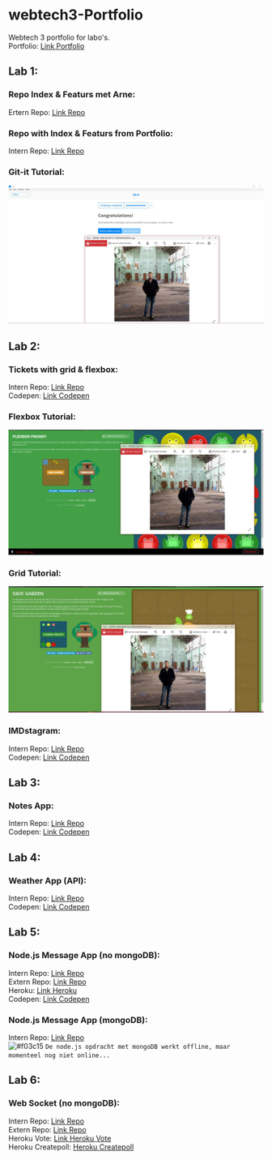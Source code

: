 # webtech3-Portfolio
Webtech 3 portfolio for labo's.<br>
Portfolio: [Link Portfolio](https://github.com/LarsPauwels/webtech3-Portfolio.git)

## Lab 1:
### Repo Index & Featurs met Arne:
Ertern Repo: [Link Repo](https://github.com/LarsPauwels/2imd-webtech3-lab1.git)

### Repo with Index & Featurs from Portfolio:
Intern Repo: [Link Repo](https://github.com/LarsPauwels/webtech3-Portfolio/tree/master/Lab%201)

### Git-it Tutorial:
![git-it](https://github.com/LarsPauwels/webtech3-Portfolio/blob/master/Lab%201/git-it.jpg)

## Lab 2:
### Tickets with grid & flexbox:
Intern Repo: [Link Repo](https://github.com/LarsPauwels/webtech3-Portfolio/tree/master/Lab%202/tickets)<br/>
Codepen: [Link Codepen](https://codepen.io/larspauwels-the-animator/pen/rRjRKo)

### Flexbox Tutorial:
![Flexbox](https://github.com/LarsPauwels/webtech3-Portfolio/blob/master/Lab%202/flexbox.jpg)

### Grid Tutorial:
![Grid](https://github.com/LarsPauwels/webtech3-Portfolio/blob/master/Lab%202/grid.jpg)

### IMDstagram:
Intern Repo: [Link Repo](https://github.com/LarsPauwels/webtech3-Portfolio/tree/master/Lab%202/IMDstagram)<br>
Codepen: [Link Codepen](https://codepen.io/larspauwels-the-animator/pen/moRgVM)

## Lab 3:
### Notes App:
Intern Repo: [Link Repo](https://github.com/LarsPauwels/webtech3-Portfolio/tree/master/Lab%203/note%20app)<br>
Codepen: [Link Codepen](https://codepen.io/larspauwels-the-animator/pen/wOdryZ)

## Lab 4:
### Weather App (API):
Intern Repo: [Link Repo](https://github.com/LarsPauwels/webtech3-Portfolio/tree/master/Lab%204/Weather%20App)<br>
Codepen: [Link Codepen](https://codepen.io/larspauwels-the-animator/pen/oVPOYV)

## Lab 5:
### Node.js Message App (no mongoDB):
Intern Repo: [Link Repo](https://github.com/LarsPauwels/webtech3-Portfolio/tree/master/Lab%205/Without%20mongoDB)<br>
Extern Repo: [Link Repo](https://github.com/LarsPauwels/Nodejs-without-mongoDB)<br>
Heroku: [Link Heroku](https://lab5-nodejs-without-mongodb.herokuapp.com/)<br>
Codepen: [Link Codepen](https://codepen.io/larspauwels-the-animator/pen/yrYxMd)

### Node.js Message App (mongoDB):
Intern Repo: [Link Repo](https://github.com/LarsPauwels/webtech3-Portfolio/tree/master/Lab%205/With%20mongoDB)<br>
![#f03c15](https://placehold.it/15/f03c15/000000?text=+) `De node.js opdracht met mongoDB werkt offline, maar momenteel nog niet online...`

## Lab 6:
### Web Socket (no mongoDB):
Intern Repo: [Link Repo](https://github.com/LarsPauwels/webtech3-Portfolio/tree/master/Lab%206/Poll%20App)<br>
Extern Repo: [Link Repo](https://github.com/LarsPauwels/Poll-App)<br>
Heroku Vote: [Link Heroku Vote](https://poll-app-larspauwels.herokuapp.com)<br>
Heroku Createpoll: [Heroku Createpoll](https://poll-app-larspauwels.herokuapp.com/createpoll)
